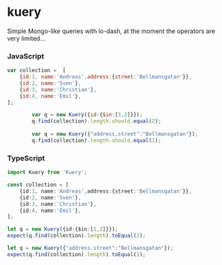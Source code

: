 # kuery

Simple Mongo-like queries with lo-dash, at the moment the operators are very limited...

### JavaScript
```javascript
var collection =  [
	{id:1, name:'Andreas',address:{street:'Bellmansgatan'}},
	{id:2, name:'Sven'},
	{id:3, name:'Christian'},
	{id:4, name:'Emil'},
];

		var q = new Kuery({id:{$in:[1,2]}});
		q.find(collection).length.should.equal(2);
		
		var q = new Kuery({"address.street":"Bellmansgatan"});
		q.find(collection).length.should.equal(1);
```

### TypeScript
```ts
import Kuery from 'Kuery';

const collection = [
	{id:1, name:'Andreas',address:{street:'Bellmansgatan'}},
	{id:2, name:'Sven'},
	{id:3, name:'Christian'},
	{id:4, name:'Emil'},
];

let q = new Kuery({id:{$in:[1,2]}});
expect(q.find(collection).length).toEqual(2);

let q = new Kuery({"address.street":"Bellmansgatan"});
expect(q.find(collection).length).toEqual(1);
```